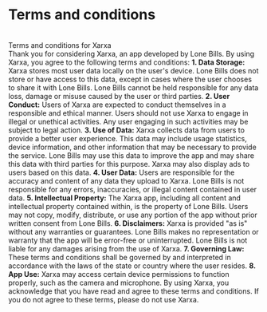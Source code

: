 # Terms and conditions
<br>Terms and conditions for Xarxa
<br>Thank you for considering Xarxa, an app developed by Lone Bills. By using Xarxa, you agree to the following terms and conditions:
**1.  Data Storage:** Xarxa stores most user data locally on the user's device. Lone Bills does not store or have access to this data, except in cases where the user chooses to share it with Lone Bills. Lone Bills cannot be held responsible for any data loss, damage or misuse caused by the user or third parties.
**2.  User Conduct:** Users of Xarxa are expected to conduct themselves in a responsible and ethical manner. Users should not use Xarxa to engage in illegal or unethical activities. Any user engaging in such activities may be subject to legal action.
**3.  Use of Data:** Xarxa collects data from users to provide a better user experience. This data may include usage statistics, device information, and other information that may be necessary to provide the service. Lone Bills may use this data to improve the app and may share this data with third parties for this purpose. Xarxa may also display ads to users based on this data.
**4.  User Data:** Users are responsible for the accuracy and content of any data they upload to Xarxa. Lone Bills is not responsible for any errors, inaccuracies, or illegal content contained in user data.
**5.  Intellectual Property:** The Xarxa app, including all content and intellectual property contained within, is the property of Lone Bills. Users may not copy, modify, distribute, or use any portion of the app without prior written consent from Lone Bills.
**6.  Disclaimers:** Xarxa is provided "as is" without any warranties or guarantees. Lone Bills makes no representation or warranty that the app will be error-free or uninterrupted. Lone Bills is not liable for any damages arising from the use of Xarxa.
**7.  Governing Law:** These terms and conditions shall be governed by and interpreted in accordance with the laws of the state or country where the user resides.
**8.  App Use:** Xarxa may access certain device permissions to function properly, such as the camera and microphone.
By using Xarxa, you acknowledge that you have read and agree to these terms and conditions. If you do not agree to these terms, please do not use Xarxa.
